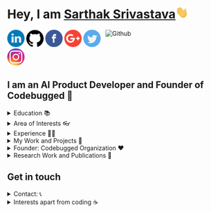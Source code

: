 <h1>Hey, I am <a href="https://www.linkedin.com/in/sarthak-srivastava-93ab14172/">Sarthak Srivastava</a><img src="https://raw.githubusercontent.com/ABSphreak/ABSphreak/master/gifs/Hi.gif" width="30px"></h1>
<img width="55%" align="right" alt="Github" src="https://raw.githubusercontent.com/onimur/.github/master/.resources/git-header.svg" />
<a href="https://www.linkedin.com/in/sarthak-srivastava-93ab14172/"><img src="https://github.com/codebugged/codebugged/blob/master/logos/linkedin.png" width="40" /></a>
<a href="https://github.com/codebugged"><img src="https://github.com/codebugged/codebugged/blob/master/logos/github-logo.png" width="40" /></a>
<a href="https://www.facebook.com/sarthak.srivastava.54/"><img src="https://github.com/codebugged/codebugged/blob/master/logos/facebook.png" width="40" /></a>
<a href="mailto:sarthak.srivastava14apr@gmail.com"><img src="https://github.com/codebugged/codebugged/blob/master/logos/google-plus.png" width="40" /></a>
<a href="https://twitter.com/sarthak_sriv14"><img src="https://github.com/codebugged/codebugged/blob/master/logos/twitter.png" width="40" /></a>
<a href="https://www.instagram.com/codebugged/"><img src="https://github.com/codebugged/codebugged/blob/master/logos/instagram.png" width="40" /></a>
<h2> I am an AI Product Developer and Founder of Codebugged 🚀 </h2>
<details>
<summary>Education 📚</summary>
<ul>
  <li>Engineering (Pursuing): <a href="http://mmmut.ac.in/">Madan Mohan Malaviya University of Technology</a></li>
  <li>Schooling: <a href="http://www.cmseducation.org/">City Montessori School, Lucknow</a></li>
</ul>
</details>

<details>
<summary>Area of Interests 👓 </summary>
<ul>
  <li><a>Skills - Machine Learning, Artificial Intelligence, Data Analytics, Data Structures, IoT & Public Speaking </a></li>
  <li><a> Tools - Python, C, C++, Java, Arduino, Linux-Ubuntu and Raspbian, Microsoft Office, NVIDIA Jetpack, Docker, Git </a></li>
</ul>
</details>


<details>
	<summary>Experience  👨‍💻</summary>
  <ul>
    <li><a>AI Research Intern at Prithvi AI Labs IIT Kanpur</a></li>
    <li><a>Project Associate at RDSO Lucknow</a></li>
     </ul>
</details>
<details>
  <summary>My Work and Projects 🤖</summary>
  <ul>
    <li>AI Based COVID19 solution compliance – Robust cross platform scalable application to detect Mask and Social Distancing.</li>
<li>Detection of COVID19 and Brain Tumor using AI – This AI product takes X-Ray/MRI images as input and returns score.</li>
<li>Plant Disease Doctor – An AI project under MeitY and MMMUT which detects the disease in plants and suggest the remedies.</li>
<li>Access Control System – A project on Image processing and Artificial Intelligence using Python framework.</li>
<li>AI System to increase yield in Growth of Crop – It monitor plant’s growth and then detect best conditions for its yield.</li>
<li>Digit Recognition using SK Learn – This project aims at optical digit recognition based on Machine Learning technique.</li>
 <li>Anti-theft Device – An IoT based anti-theft device which could notify activities in almirahs, drawers and safes.</li>
<li>Home automation system – Three-way controlled home automation Voice, Android app and Web Page. </li>
  </ul>
</details>
<details>
<summary>Founder: Codebugged Organization ❤️</summary>
<ul>
	<li><a> Codebugged is an organisation of software-tech including students and professionals who aim at Artificial Intelligence, Data Science, Machine Learning and Internet of Things based product development for Social Good, Security and Healthcare.</a></li>
  <li><a href="https://github.com/ashutosh1919/truvisory">Visit: Codebugged </a></li>
  <li><a href="https://www.linkedin.com/company/codebugged/?viewAsMember=true">Join us on LinkedIn</a></li>
</ul>
</details>
<details>
<summary>Research Work and Publications 📝</summary>
  <ul>
    <li><a href="https://ieeexplore.ieee.org/document/9122894">AI and IoT Based Monitoring System for Increasing the Yield in Crop Production – Accepted in ICE3, IEEE conference organized by North Dakota University Fargo, USA.</a>.</li>
    <li><a href="#">Pursuing research to improve the ubiquitous face recognition system using Local Binary Pattern </a>.</li>
  </ul>
</details>
<h2>Get in touch </h2>
<details>
  <summary>Contact: 📞</summary>
  <ul>
  <li>Mail me your requests at <a href="mailto: thecodebugged@gmail.com">
   thecodebugged@gmail.com <br>
  </a></li>
</ul>
</details>
<details>
  <summary>Interests apart from coding ☕ </summary>
  <ul>
    <li>Let's talk over a cup of  coffee </li>
    </ul>
</details>

